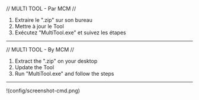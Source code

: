 // MULTI TOOL - Par MCM //

1) Extraire le ".zip" sur son bureau
2) Mettre à jour le Tool
3) Exécutez "MultiTool.exe" et suivez les étapes

------------------------------------------------------------

// MULTI TOOL - By MCM //

1. Extract the ".zip" on your desktop
2. Update the Tool
3. Run "MultiTool.exe" and follow the steps

------------------------------------------------------------

!(config/screenshot-cmd.png)
